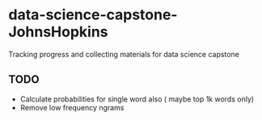 # data-science-capstone-JohnsHopkins
Tracking progress and collecting materials for data science capstone

## TODO
- Calculate probabilities for single word also ( maybe top 1k words only)
- Remove low frequency ngrams
